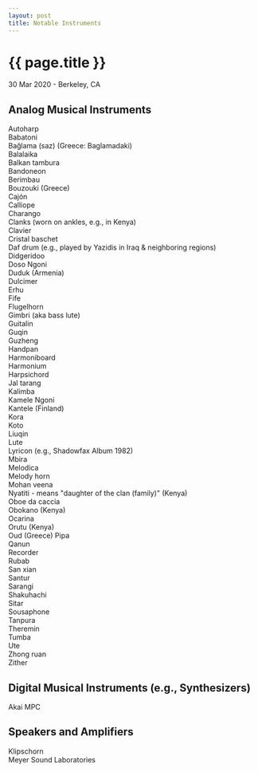 ```yaml
---
layout: post
title: Notable Instruments
---
```


{{ page.title }}
================

<p class="meta">30 Mar 2020 - Berkeley, CA</p>

## Analog Musical Instruments
Autoharp  
Babatoni  
Bağlama (saz) (Greece: Baglamadaki)  
Balalaika  
Balkan tambura  
Bandoneon  
Berimbau  
Bouzouki (Greece)  
Cajón  
Calliope  
Charango  
Clanks (worn on ankles, e.g., in Kenya)  
Clavier  
Cristal baschet  
Daf drum (e.g., played by Yazidis in Iraq & neighboring regions)  
Didgeridoo  
Doso Ngoni  
Duduk (Armenia)  
Dulcimer  
Erhu  
Fife  
Flugelhorn  
Gimbri (aka bass lute)  
Guitalin  
Guqin  
Guzheng  
Handpan  
Harmoniboard  
Harmonium  
Harpsichord  
Jal tarang  
Kalimba  
Kamele Ngoni  
Kantele (Finland)  
Kora  
Koto  
Liuqin  
Lute  
Lyricon (e.g., Shadowfax Album 1982)  
Mbira  
Melodica  
Melody horn  
Mohan veena  
Nyatiti - means "daughter of the clan (family)" (Kenya)  
Oboe da caccia  
Obokano (Kenya)  
Ocarina  
Orutu (Kenya)  
Oud (Greece)
Pipa  
Qanun  
Recorder  
Rubab  
San xian  
Santur  
Sarangi  
Shakuhachi  
Sitar  
Sousaphone  
Tanpura  
Theremin  
Tumba  
Ute  
Zhong ruan  
Zither

## Digital Musical Instruments (e.g., Synthesizers)
Akai MPC

## Speakers and Amplifiers
Klipschorn  
Meyer Sound Laboratories